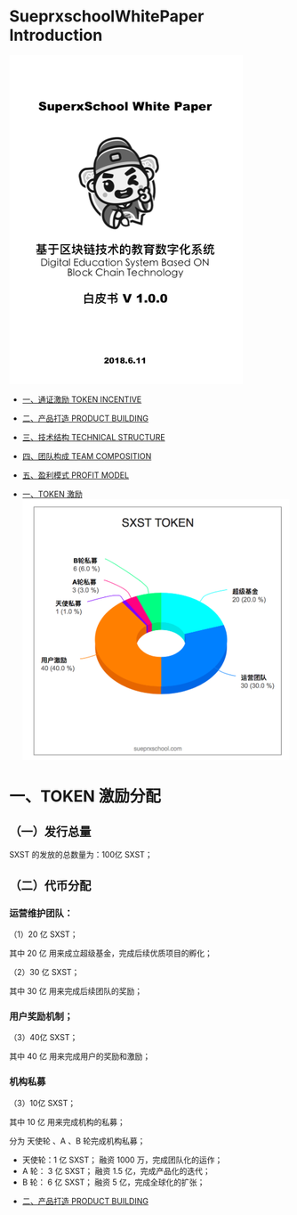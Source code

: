 #  SueprxschoolWhitePaper Introduction

[![SueprxschoolWhitePaper](image/SueprxschoolWhitePaper.png)](www.superxschool.com)

* [一、通证激励 TOKEN INCENTIVE](TOKEN.md)
* [二、产品打造 PRODUCT BUILDING](PRODUCT.md)
* [三、技术结构 TECHNICAL STRUCTURE](TECHNICAL.md)
* [四、团队构成 TEAM COMPOSITION](TEAM.md)
* [五、盈利模式 PROFIT MODEL](PROFIT.md)

* [一、TOKEN 激励](TOKEN.md)
[![TOKEN](image/SXST.png)](www.superxschool.com)

# 一、TOKEN 激励分配
## （一）发行总量

SXST 的发放的总数量为：100亿 SXST；

## （二）代币分配

### 运营维护团队：
（1）20 亿 SXST；

其中 20 亿 用来成立超级基金，完成后续优质项目的孵化；

（2）30 亿 SXST；

其中 30 亿 用来完成后续团队的奖励；

### 用户奖励机制；

（3）40亿 SXST；

其中 40 亿 用来完成用户的奖励和激励；

### 机构私募

（3）10亿 SXST；

其中 10 亿 用来完成机构的私募；

分为 天使轮 、A 、B 轮完成机构私募；
- 天使轮：1 亿 SXST； 融资 1000 万，完成团队化的运作；
- A 轮： 3 亿 SXST； 融资  1.5 亿，完成产品化的迭代；
- B 轮： 6 亿 SXST； 融资   5  亿，完成全球化的扩张；

* [二、产品打造 PRODUCT BUILDING](PRODUCT.md)
